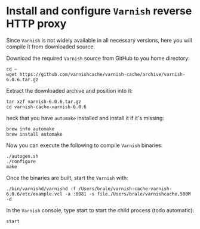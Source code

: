 # Install and configure `Varnish` reverse HTTP proxy

Since `Varnish` is not widely available in all necessary versions, here you will
compile it from downloaded source.

Download the required `Varnish` source from GitHub to you home directory:

```console
cd ~
wget https://github.com/varnishcache/varnish-cache/archive/varnish-6.0.6.tar.gz
```

Extract the downloaded archive and position into it:

```console
tar xzf varnish-6.0.6.tar.gz
cd varnish-cache-varnish-6.0.6
```

heck that you have `automake` installed and install it if it's missing:

```console
brew info automake
brew install automake
```

Now you can execute the following to compile `Varnish` binaries:

```console
./autogen.sh
./configure
make
```

Once the binaries are built, start the `Varnish` with:

```console
./bin/varnishd/varnishd -f /Users/brale/varnish-cache-varnish-6.0.6/etc/example.vcl -a :8081 -s file,/Users/brale/varnishcache,500M -d
```

In the `Varnish` console, type start to start the child process (todo automatic):

```shell script
start
```
